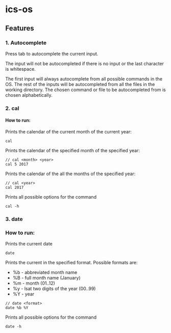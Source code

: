 # ics-os

## Features

### 1. Autocomplete

Press tab to autocomplete the current input.

The input will not be autocompleted if there is no input or the last character is whitespace.

The first input will always autocomplete from all possible commands in the OS. The rest of the inputs will be autocompleted from all the files in the working directory. The chosen command or file to be autocompleted from is chosen alphabetically.

### 2. cal

#### How to run:
Prints the calendar of the current month of the current year:
```shell
cal 
```

Prints the calendar of the specified month of the specified year:
```shell
// cal <month> <year>
cal 5 2017
```

Prints the calendar of the all the months of the specified year:
```shell
// cal <year>
cal 2017
```

Prints all possible options for the command
```shell
cal -h
```

### 3. date

### How to run:
Prints the current date
```shell
date
```

Prints the current in the specified format.
Possible formats are:
* %b - abbreviated month name
* %B - full month name (January)
* %m - month (01..12)
* %y - lsat two digits of the year (00..99)
* %Y - year
```shell
// date <format>
date %b %Y
```

Prints all possible options for the command
```shell
date -h
```


